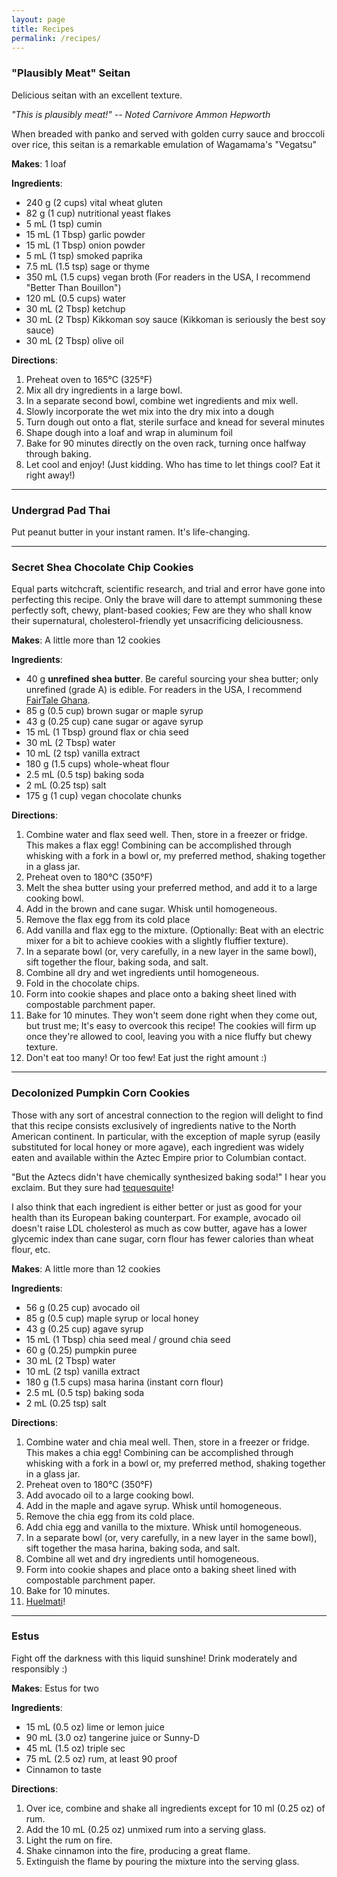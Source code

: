 ```yaml
---
layout: page
title: Recipes
permalink: /recipes/
---
```


### "Plausibly Meat" Seitan

Delicious seitan with an excellent texture.

_"This is plausibly meat!" -- Noted Carnivore Ammon Hepworth_

When breaded with panko and served with golden curry sauce and broccoli over rice, this seitan is a remarkable emulation of Wagamama's "Vegatsu"

**Makes**: 1 loaf

**Ingredients**:
* 240 g (2 cups) vital wheat gluten
* 82 g (1 cup) nutritional yeast flakes
* 5 mL (1 tsp) cumin
* 15 mL (1 Tbsp) garlic powder
* 15 mL (1 Tbsp) onion powder
* 5 mL (1 tsp) smoked paprika
* 7.5 mL (1.5 tsp) sage or thyme
* 350 mL (1.5 cups) vegan broth (For readers in the USA, I recommend "Better Than Bouillon")
* 120 mL (0.5 cups) water
* 30 mL (2 Tbsp) ketchup
* 30 mL (2 Tbsp) Kikkoman soy sauce (Kikkoman is seriously the best soy sauce) 
* 30 mL (2 Tbsp) olive oil

**Directions**:
1. Preheat oven to 165°C (325°F)
2. Mix all dry ingredients in a large bowl.  
3. In a separate second bowl, combine wet ingredients and mix well.  
4. Slowly incorporate the wet mix into the dry mix into a dough  
5. Turn dough out onto a flat, sterile surface and knead for several minutes  
6. Shape dough into a loaf and wrap in aluminum foil  
7. Bake for 90 minutes directly on the oven rack, turning once halfway through baking.  
8. Let cool and enjoy! (Just kidding. Who has time to let things cool? Eat it right away!)  

---

### Undergrad Pad Thai

Put peanut butter in your instant ramen. It's life-changing.

---


### Secret Shea Chocolate Chip Cookies

Equal parts witchcraft, scientific research, and trial and error have gone into perfecting this recipe. Only the brave will dare to attempt summoning these perfectly soft, chewy, plant-based cookies; Few are they who shall know their supernatural, cholesterol-friendly yet unsacrificing deliciousness.

**Makes**: A little more than 12 cookies

**Ingredients**:

* 40 g **unrefined shea butter**. Be careful sourcing your shea butter; only unrefined (grade A) is edible. For readers in the USA, I recommend [FairTale Ghana](https://fairtaleghana.org).
* 85 g (0.5 cup) brown sugar or maple syrup
* 43 g (0.25 cup) cane sugar or agave syrup
* 15 mL (1 Tbsp) ground flax or chia seed
* 30 mL (2 Tbsp) water
* 10 mL (2 tsp) vanilla extract
* 180 g (1.5 cups) whole-wheat flour 
* 2.5 mL (0.5 tsp) baking soda
* 2 mL (0.25 tsp) salt
* 175 g (1 cup) vegan chocolate chunks

**Directions**:
1. Combine water and flax seed well. Then, store in a freezer or fridge. This makes a flax egg! Combining can be accomplished through whisking with a fork in a bowl or, my preferred method, shaking together in a glass jar. 
2. Preheat oven to 180°C (350°F)
3. Melt the shea butter using your preferred method, and add it to a large cooking bowl. 
4. Add in the brown and cane sugar. Whisk until homogeneous. 
5. Remove the flax egg from its cold place
6. Add vanilla and flax egg to the mixture. (Optionally: Beat with an electric mixer for a bit to achieve cookies with a slightly fluffier texture). 
7. In a separate bowl (or, very carefully, in a new layer in the same bowl), sift together the flour, baking soda, and salt.
8. Combine all dry and wet ingredients until homogeneous. 
9. Fold in the chocolate chips.
10. Form into cookie shapes and place onto a baking sheet lined with compostable parchment paper.
11. Bake for 10 minutes. They won't seem done right when they come out, but trust me; It's easy to overcook this recipe! The cookies will firm up once they're allowed to cool, leaving you with a nice fluffy but chewy texture.
12. Don't eat too many! Or too few! Eat just the right amount :) 

---


### Decolonized Pumpkin Corn Cookies

Those with any sort of ancestral connection to the region will delight to find that this recipe consists exclusively of ingredients native to the North American continent. In particular, with the exception of maple syrup (easily substituted for local honey or more agave), each ingredient was widely eaten and available within the Aztec Empire prior to Columbian contact. 

"But the Aztecs didn't have chemically synthesized baking soda!" I hear you exclaim. But they sure had [tequesquite](https://en.wikipedia.org/wiki/Tequesquite)!

I also think that each ingredient is either better or just as good for your health than its European baking counterpart. For example, avocado oil doesn't raise LDL cholesterol as much as cow butter, agave has a lower glycemic index than cane sugar, corn flour has fewer calories than wheat flour, etc.

**Makes**: A little more than 12 cookies

**Ingredients**:

* 56 g (0.25 cup) avocado oil
* 85 g (0.5 cup) maple syrup or local honey
* 43 g (0.25 cup) agave syrup
* 15 mL (1 Tbsp) chia seed meal / ground chia seed
* 60 g (0.25) pumpkin puree
* 30 mL (2 Tbsp) water
* 10 mL (2 tsp) vanilla extract
* 180 g (1.5 cups) masa harina (instant corn flour)
* 2.5 mL (0.5 tsp) baking soda
* 2 mL (0.25 tsp) salt

**Directions**:
1. Combine water and chia meal well. Then, store in a freezer or fridge. This makes a chia egg! Combining can be accomplished through whisking with a fork in a bowl or, my preferred method, shaking together in a glass jar. 
2. Preheat oven to 180°C (350°F)
3. Add avocado oil to a large cooking bowl.
4. Add in the maple and agave syrup. Whisk until homogeneous.
5. Remove the chia egg from its cold place.
6. Add chia egg and vanilla to the mixture. Whisk until homogeneous.
7. In a separate bowl (or, very carefully, in a new layer in the same bowl), sift together the masa harina, baking soda, and salt.
8. Combine all wet and dry ingredients until homogeneous.
9. Form into cookie shapes and place onto a baking sheet lined with compostable parchment paper.
10. Bake for 10 minutes.
11. [Huelmati](https://nahuatl.uoregon.edu/content/huelmati)!

---

### Estus

Fight off the darkness with this liquid sunshine! Drink moderately and responsibly :) 

**Makes**: Estus for two

**Ingredients**:
* 15 mL (0.5 oz) lime or lemon juice
* 90 mL (3.0 oz) tangerine juice or Sunny-D
* 45 mL (1.5 oz) triple sec
* 75 mL (2.5 oz) rum, at least 90 proof
* Cinnamon to taste

**Directions**:
1. Over ice, combine and shake all ingredients except for 10 ml (0.25 oz) of rum.
2. Add the 10 mL (0.25 oz) unmixed rum into a serving glass.
3. Light the rum on fire.
4. Shake cinnamon into the fire, producing a great flame.
5. Extinguish the flame by pouring the mixture into the serving glass.


